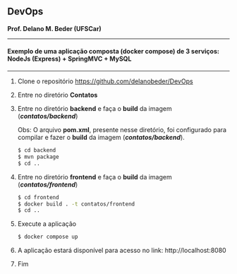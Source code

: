 ## DevOps
**Prof. Delano M. Beder (UFSCar)**

- - -

#### Exemplo de uma aplicação composta (docker compose) de 3 serviços: NodeJs (Express) + SpringMVC + MySQL

- - -



1. Clone o repositório https://github.com/delanobeder/DevOps

2. Entre no diretório **Contatos**

3. Entre no diretório **backend** e faça o **build** da imagem (***contatos/backend***)

   Obs: O arquivo **pom.xml**, presente nesse diretório, foi configurado para compilar e fazer o **build** da imagem (***contatos/backend***).

   ```bash
   $ cd backend
   $ mvn package
   $ cd ..
   ```

4. Entre no diretório **frontend** e faça o **build** da imagem (***contatos/frontend***)

   ```bash
   $ cd frontend
   $ docker build . -t contatos/frontend
   $ cd ..
   ```

5. Execute a aplicação

   ```bash
   $ docker compose up
   ```

6. A aplicação estará disponível para acesso no link: http://localhost:8080

7. Fim
